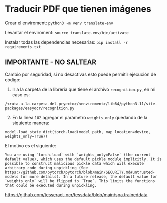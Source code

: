 # Traducir PDF que tienen imágenes

Crear el enviroment:
```python3 -m venv translate-env```

Levantar el enviroment:
```source translate-env/bin/activate```

Instalar todas las dependencias necesarias:
```pip install -r requirements.txt```


## IMPORTANTE - NO SALTEAR

Cambio por seguridad, si no desactivas esto puede permitir ejecución de código:

1. Ir a la carpeta de la librería que tiene el archivo `recognition.py`, en mi caso es:

```
/<ruta-a-la-carpeta-del-pryecto>/<enviroment>/lib64/python3.11/site-packages/easyocr/recognition.py
```

2. En la línea `182` agregar el parámetro `weights_only` quedando de la siquiente manera:

```
model.load_state_dict(torch.load(model_path, map_location=device, weights_only=True))
```
El motivo es el siguiente:

```
You are using `torch.load` with `weights_only=False` (the current default value), which uses the default pickle module implicitly. It is possible to construct malicious pickle data which will execute arbitrary code during unpickling (See https://github.com/pytorch/pytorch/blob/main/SECURITY.md#untrusted-models for more details). In a future release, the default value for `weights_only` will be flipped to `True`. This limits the functions that could be executed during unpickling. 
```



https://github.com/tesseract-ocr/tessdata/blob/main/spa.traineddata